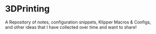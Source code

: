 # 3DPrinting
A Repository of notes, configuration snippets, Klipper Macros & Configs, and other ideas that I have collected over time and want to share!
